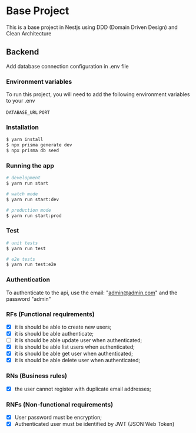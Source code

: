 # Base Project

This is a base project in Nestjs using DDD (Domain Driven Design) and Clean Architecture

## Backend

Add database connection configuration in .env file

### Environment variables

To run this project, you will need to add the following environment variables to your .env

`DATABASE_URL`
`PORT`

### Installation

```bash
$ yarn install
$ npx prisma generate dev
$ npx prisma db seed
```

### Running the app

```bash
# development
$ yarn run start

# watch mode
$ yarn run start:dev

# production mode
$ yarn run start:prod
```

### Test

```bash
# unit tests
$ yarn run test

# e2e tests
$ yarn run test:e2e
```

### Authentication

To authenticate to the api, use the email: "admin@admin.com" and the password "admin"

### RFs (Functional requirements)

-   [x] it is should be able to create new users;
-   [x] it is should be able authenticate;
-   [ ] it is should be able update user when authenticated;
-   [x] it is should be able list users when authenticated;
-   [x] it is should be able get user when authenticated;
-   [x] it is should be able delete user when authenticated;

### RNs (Business rules)

-   [x] the user cannot register with duplicate email addresses;

### RNFs (Non-functional requirements)

-   [x] User password must be encryption;
-   [x] Authenticated user must be identified by JWT (JSON Web Token)
